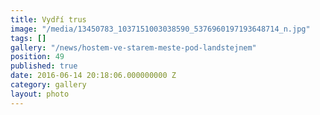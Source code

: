 ```yaml
---
title: Vydří trus
image: "/media/13450783_1037151003038590_5376960197193648714_n.jpg"
tags: []
gallery: "/news/hostem-ve-starem-meste-pod-landstejnem"
position: 49
published: true
date: 2016-06-14 20:18:06.000000000 Z
category: gallery
layout: photo
---
```

